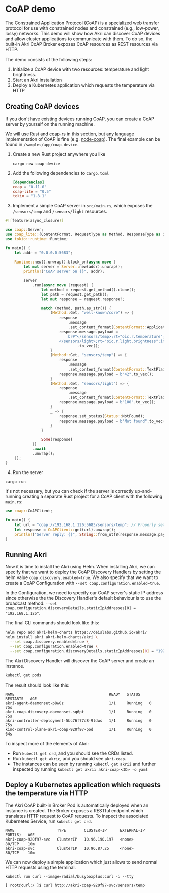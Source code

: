 # CoAP demo

The Constrained Application Protocol (CoAP) is a specialized web transfer protocol for use with constrained nodes and constrained (e.g., low-power, lossy) networks. This demo will show how Akri can discover CoAP devices and allow cluster applications to communicate with them. To do so, the built-in Akri CoAP Broker exposes CoAP resources as REST resources via HTTP.

The demo consists of the following steps:

1. Initialize a CoAP device with two resources: temperature and light brightness.
2. Start an Akri installation
3. Deploy a Kubernetes application which requests the temperature via HTTP

## Creating CoAP devices

If you don't have existing devices running CoAP, you can create a CoAP server by yourself on the running machine.

We will use Rust and [coap-rs](https://github.com/Covertness/coap-rs) in this section, but any language implementation of CoAP is fine (e.g. [node-coap](https://github.com/mcollina/node-coap)). The final example can be found in `/samples/app/coap-device`.

1. Create a new Rust project anywhere you like

    ```
    cargo new coap-device
    ```

2. Add the following dependencies to `Cargo.toml`

    ```toml
    [dependencies]
    coap = "0.11.0"
    coap-lite = "0.5"
    tokio = "1.8.1"
    ```

3. Implement a simple CoAP server in `src/main.rs`, which exposes the `/sensors/temp` and `/sensors/light` resources.

  ```rs
  #![feature(async_closure)]

  use coap::Server;
  use coap_lite::{ContentFormat, RequestType as Method, ResponseType as Status};
  use tokio::runtime::Runtime;

  fn main() {
      let addr = "0.0.0.0:5683";

      Runtime::new().unwrap().block_on(async move {
          let mut server = Server::new(addr).unwrap();
          println!("CoAP server on {}", addr);

          server
              .run(async move |request| {
                  let method = request.get_method().clone();
                  let path = request.get_path();
                  let mut response = request.response?;

                  match (method, path.as_str()) {
                      (Method::Get, "well-known/core") => {
                          response
                              .message
                              .set_content_format(ContentFormat::ApplicationLinkFormat);
                          response.message.payload =
                              br#"</sensors/temp>;rt="oic.r.temperature";if="sensor",
                          </sensors/light>;rt="oic.r.light.brightness";if="sensor""#
                                  .to_vec();
                      }
                      (Method::Get, "sensors/temp") => {
                          response
                              .message
                              .set_content_format(ContentFormat::TextPlain);
                          response.message.payload = b"42".to_vec();
                      }
                      (Method::Get, "sensors/light") => {
                          response
                              .message
                              .set_content_format(ContentFormat::TextPlain);
                          response.message.payload = b"100".to_vec();
                      }
                      _ => {
                          response.set_status(Status::NotFound);
                          response.message.payload = b"Not found".to_vec();
                      }
                  }

                  Some(response)
              })
              .await
              .unwrap();
      });
  }
  ```

4. Run the server

  ```
  cargo run
  ```

It's not necessary, but you can check if the server is correctly up-and-running creating a separate Rust project for a CoAP client with the following `main.rs`:

```rs
use coap::CoAPClient;

fn main() {
    let url = "coap://192.168.1.126:5683/sensors/temp"; // Properly set your machine's IP
    let response = CoAPClient::get(url).unwrap();
    println!("Server reply: {}", String::from_utf8(response.message.payload).unwrap());
}
```

## Running Akri

Now it is time to install the Akri using Helm. When installing Akri, we can specify that we want to deploy the CoAP Discovery Handlers by setting the helm value `coap.discovery.enabled=true`. We also specify that we want to create a CoAP Configuration with `--set coap.configuration.enabled=true`.

In the Configuration, we need to specify our CoAP server's static IP address since otherwise the the Discovery Handler's default behaviour is to use the broadcast method: `--set coap.configuration.discoveryDetails.staticIpAddresses[0] = "192.168.1.126"`.

The final CLI commands should look like this:

  ```sh
helm repo add akri-helm-charts https://deislabs.github.io/akri/
helm install akri akri-helm-charts/akri \
    --set coap.discovery.enabled=true \
    --set coap.configuration.enabled=true \
    --set coap.configuration.discoveryDetails.staticIpAddresses[0] = "192.168.1.126"
```

The Akri Discovery Handler will discover the CoAP server and create an instance. 


```sh
kubectl get pods
```

The result should look like this:

```
NAME                                          READY   STATUS    RESTARTS   AGE
akri-agent-daemonset-p8w8z                    1/1     Running   0          75s
akri-coap-discovery-daemonset-sq6pt           1/1     Running   0          75s
akri-controller-deployment-5bc76f77d8-9ldws   1/1     Running   0          75s
kind-control-plane-akri-coap-920f97-pod       1/1     Running   0          64s
```

To inspect more of the elements of Akri:

- Run `kubectl get crd`, and you should see the CRDs listed.
- Run `kubectl get akric`, and you should see `akri-coap`. 
- The instances can be seen by running `kubectl get akrii` and
  further inspected by running `kubectl get akrii akri-coap-<ID> -o yaml`

## Deploy a Kubernetes application which requests the temperature via HTTP

The Akri CoAP built-in Broker Pod is automatically deployed when an instance is created. The Broker exposes a RESTful endpoint which translates HTTP request to CoAP requests. To inspect the associated Kubernetes Service, run `kubectl get crd`.

```
NAME                   TYPE        CLUSTER-IP      EXTERNAL-IP   PORT(S)   AGE
akri-coap-920f97-svc   ClusterIP   10.96.190.197   <none>        80/TCP    10m
akri-coap-svc          ClusterIP   10.96.87.25     <none>        80/TCP    10m
```

We can now deploy a simple application which just allows to send normal HTTP requests using the terminal.

```
kubectl run curl --image=radial/busyboxplus:curl -i --tty

[ root@curl:/ ]$ curl http://akri-coap-920f97-svc/sensors/temp
```

